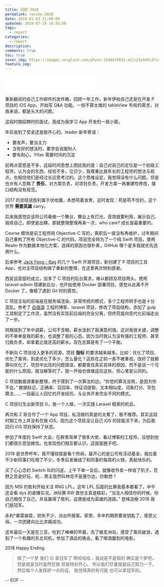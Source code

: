 ```yaml
---
title: 回顾 2018
permalink: review-2018
date: 2019-01-03 21:00:00
updated: 2019-07-18 14:55:50
tags:
  - report
categories:
  - report
description:
comments: true
toc: true
cover_img: https://images.unsplash.com/photo-1548474931-a21c23cb85c3?ixlib=rb-1.2.1&ixid=eyJhcHBfaWQiOjEyMDd9&auto=format&fit=crop&w=320&q=80
feature_img:
---
```


<iframe frameborder="no" border="0" marginwidth="0" marginheight="0" width=298 height=52 src="//music.163.com/outchain/player?type=2&id=476618833&auto=0&height=32"></iframe>

重新翻阅的自己工作邮件的发件箱，回顾一年工作。新年伊始自己还是在开发 P 项目的 iOS App，开始写 Q&A 功能。一些不算太难的 tableView 布局的需求，对我来说，都是头大的问题。

这段时期招聘时的面试，竟成为我学习 App 开发的一扇小窗。

年前收到了奖金还是挺开心的。leader 新年寄语：

- 要发声，要当主力
- 当有好的想法时，要学会说服别人
- 要有耐心，Yifan 需要时间的沉淀

前两点意思差不多，这段时间思想上困扰我的是：自己对自己的定位是一个初级工程师，认为会的东西、经验不多，见识少，我尊重比我年长的工程师的想法与观点，也相信他们是经过长远思考过的。这个思维设定，我觉得没有什么问题。但是也许有人忽略了 **责任**，对方案负责，对项目负责。开发方案一再重建性修改，接口结构没有规范。

2017 的总结说胜利属于伏地魔，本想苟着发育，这时发现：苟是苟不住的，这个世界 **需要英雄** carry。

后来我感觉应该将公司看做一个舞台，舞台上有灯光、音效就要利用，展示自己、锻炼自己，即使是出糗，那就整理整理再来一次，who care? 成长是最重要的。

Course 模块是前工程师用 Objective-C 写的，离职后一直没有再维护，过年期间自己重构了所有 Objective-C 的代码，项目完全转为了一个纯 Swift 项目。使用 Realm 作为数据本地化方案，选择的原因也很朴素，GitHub 哪个星多我就优先选用什么。

后来参考 [Jack Feng - 6ag](https://github.com/6ag) 的几个 Swift 开源项目，新创建了 P 项目的工具 App，也对主项目结构做了重新的整理，在这里再次特别感谢。

西安运营部的成立，加多了 C 项目的后台需求，难以都顾及项目两头。使用 laravel-admin 搭建新后台，也开始使用 Docker 部署项目，感觉从此离不开 Docker 了，像极了遇到 Git 时的感觉。

C 项目主站的前端是在服务端渲染，非常传统的模式，多个工程师转手也是十分混乱。参考了 [白俊遥](https://baijunyao.com/) 工程的博客、laravel 项目，修改了项目结构，添加了 gulp 工具制定了工作流，虽然没有实现前后端的完全分离，但终究是向现代化前端走出了一步。

转眼就到了年中调薪，公司不含糊，薪水涨到了我满意的值。这对我很关键，调整的不单单是我的薪水，也调整了我的心态。因为当时我认为没有强的工程师、甚至归我负责，却拿着比我还高的薪水。现在总算是有了一个平衡。

不断向 C 项目投入更多的资源，项目 **指标** 的要求越来越多。比如：优化了项目、优化了查询，到底优化了多少，怎么量化？这些在之前一直不被重视，改好了就都算叫优化了。项目中出现的问题错误，都要查找真实具体的原因，而不是说一个可能的什么原因，就当解答的了。我一开始也很难适应这些，但心里是认同的。

C 项目数据源重新整理，终于摸到了一次算法的边。“你觉的算法没用，是因为你不会。” 数据标记、正确率、召回率、特征词提取、文本相似度、词条打分、背包算法…… 一段最让人回忆的开发经历，与业务开发完全不同的模式。

C 项目衍生出新项目 G，我一个人做，一次实践 Laravel 框架的机会。

再次和 Z 哥合作了一个 App 项目，私活做的真是的太累了，极不推荐。其实这段时期工作上并没有在做 iOS，因为这个项目没让自己 iOS 的技能凉下来，为后面回归 iOS 项目保持了状态。

参加了年度的 Swift 大会，在群里简单了很多大佬、看过博客的工程师，没想到他们都很乐意加微信。也发现他们相互都认识，这就是圈子吧。

2018 是世界杯年，我不懂球就是看个热闹，最开心的是公司有活动基金，我拉着不少新同事们吃喝了不少。冬季后发展成了和同事的每周的火锅，真挺快乐的。

买了心心念的 Switch 叫的闪送，上午下单一会后，就像收外卖一样收了机子。荒野之息是好玩，呃… 男主竟然叫林克不是塞尔达，你敢想？

因为 MSI 的胜利开始关注 RNG LPL。这年 LPL 后面的比赛我基本都看了，中午还会看 dys 的直播实况。洲际赛 RW 救世主真是精彩，“当没人相信你的时候，你自己相信了自己，并且赢得了胜利，这便是成为英雄的道路。” 登峰造極 2018 我们是冠军。

永利\*暴雷崩盘，损失不少，派出所报案。家里，多年的期房要发钥匙了，感恩父母。一次团建向比比求婚成功。

这年最后一天是在三亚，吃到了棒棒的早晨，去了蜈支洲岛，感受了乘风破浪，遇到了一个有趣的东北司机，参加了酒店的晚会，看了喝酒赢到的电影。

2018 Happy Ending.

> 做了一个梦 我们 iG 拿冠军了 啊哈哈哈…
> 我说是不是假的 确实是个梦吧，
> 但是就是当时虽然在做 但是特别开心。
> 所以我们尽量就是自己努力一下，
> 然后每个人发挥好一点的话，
> 我觉得真的有可能 也可以拿冠军的。

-- EOF --
